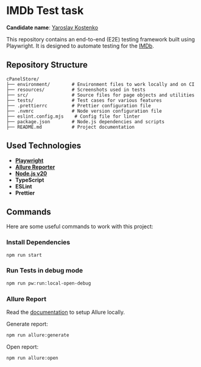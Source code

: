 # IMDb Test task

**Candidate name**: [Yaroslav Kostenko](https://www.linkedin.com/in/yaroslav-kostenko-45562515a/)

This repository contains an end-to-end (E2E) testing framework built using Playwright. It is designed to automate testing for the [IMDb](https://imdb.com/).

## Repository Structure

```text
cPanelStore/
├── environment/        # Environment files to work locally and on CI
├── resources/          # Screenshots used in tests
├── src/                # Source files for page objects and utilities
├── tests/              # Test cases for various features
├── .prettierrc         # Prettier configuration file
├── .nvmrc              # Node version configuration file
├── eslint.config.mjs    # Config file for linter
├── package.json        # Node.js dependencies and scripts
├── README.md           # Project documentation
```

## Used Technologies

- **[Playwright](https://playwright.dev/)**
- **[Allure Reporter](https://docs.qameta.io/allure/)**
- **[Node.js v20](https://nodejs.org/en)**
- **TypeScript**
- **ESLint**
- **Prettier**

## Commands

Here are some useful commands to work with this project:

### Install Dependencies

```bash
npm run start
```

### Run Tests in debug mode

```bash
npm run pw:run:local-open-debug
```

### Allure Report

Read the [documentation](https://allurereport.org/docs/install/) to setup Allure locally.

Generate report:

```bash
npm run allure:generate
```

Open report:

```bash
npm run allure:open
```
